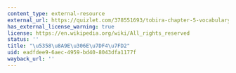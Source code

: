 ```yaml
---
content_type: external-resource
external_url: https://quizlet.com/378551693/tobira-chapter-5-vocabulary-flash-cards/
has_external_license_warning: true
license: https://en.wikipedia.org/wiki/All_rights_reserved
status: ''
title: "\u5358\u8A9E\u306E\u7DF4\u7FD2"
uid: eadfdee9-6aec-4959-bd40-8043dfa1177f
wayback_url: ''
---
```

